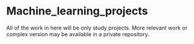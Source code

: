# Machine_learning_projects

All of the work in here will be only study projects.
More relevant work or complex version may be available in a private repository.
